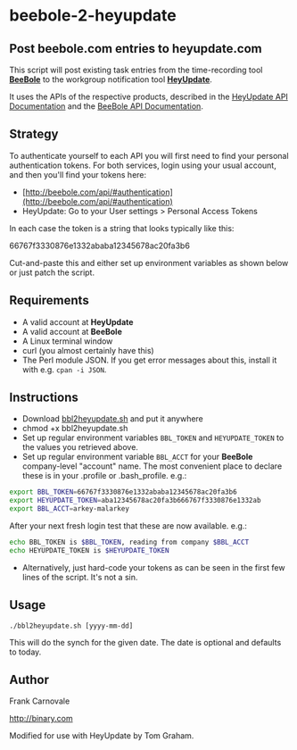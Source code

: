 beebole-2-heyupdate
===================

Post **beebole.com** entries to **heyupdate.com**
-----------------------------------------

This script will post existing task entries from the time-recording tool
[__BeeBole__](http://beebole.com "BeeBole Home Page")
to the workgroup notification tool
[__HeyUpdate__](http://heyupdate.com "HeyUpdate Home Page").

It uses the APIs of the respective products, described in the
[HeyUpdate API Documentation](http://help.heyupdate.com/integrations/api)
and the
[BeeBole API Documentation](http://beebole.com/api/).

Strategy
--------

To authenticate yourself to each API you will first need to find your personal authentication tokens.
For both services, login using your usual account, and then you'll find your tokens here:

- [http://beebole.com/api/#authentication](http://beebole.com/api/#authentication)
- HeyUpdate: Go to your User settings > Personal Access Tokens

In each case the token is a string that looks typically like this:

66767f3330876e1332ababa12345678ac20fa3b6

Cut-and-paste this and either set up environment variables as shown below or just patch the script.

Requirements
------------

- A valid account at __HeyUpdate__
- A valid account at __BeeBole__
- A Linux terminal window
- curl (you almost certainly have this)
- The Perl module JSON.  If you get error messages about this, install it with e.g. `cpan -i JSON`.

Instructions
------------

- Download [bbl2heyupdate.sh](../master/bbl2heyup.sh) and put it anywhere
- chmod +x bbl2heyupdate.sh
- Set up regular environment variables `BBL_TOKEN` and `HEYUPDATE_TOKEN` to the values you retrieved above.
- Set up regular environment variable `BBL_ACCT` for your __BeeBole__ company-level "account" name.
    The most convenient place to declare these is in your .profile or .bash_profile.  e.g.:


```bash
export BBL_TOKEN=66767f3330876e1332ababa12345678ac20fa3b6
export HEYUPDATE_TOKEN=aba12345678ac20fa3b666767f3330876e1332ab
export BBL_ACCT=arkey-malarkey
```

  After your next fresh login test that these are now available. e.g.:


```bash
echo BBL_TOKEN is $BBL_TOKEN, reading from company $BBL_ACCT
echo HEYUPDATE_TOKEN is $HEYUPDATE_TOKEN
```

- Alternatively, just hard-code your tokens as can be seen in the first few lines of the script.  It's not a sin.

Usage
-----

```
./bbl2heyupdate.sh [yyyy-mm-dd]
```

This will do the synch for the given date.  The date is optional and defaults to today.

Author
------

Frank Carnovale

http://binary.com

Modified for use with HeyUpdate by Tom Graham.
